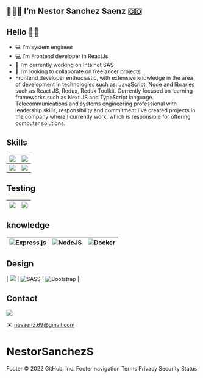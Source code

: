 <h2>👩🏼‍💻 I’m Nestor Sanchez Saenz 🇨🇴</h2>

<h2> Hello 👋🏼 </h2>

- 💻  I’m system engineer
- 💻  I’m Frontend developer in ReactJs
- 🔭  I’m currently working on Intalnet SAS
- 👯   I’m looking to collaborate on freelancer projects
- Frontend developer enthuciastic, with extensive knowledge in the area of ​​development in technologies such as: JavaScript, Node and libraries such as React JS, Redux, Redux Toolkit. Currently focused on learning frameworks such as Next JS and TypeScript language. Telecommunications and systems engineering professional with leadership skills, responsibility and commitment.I´ve created projects in the company where I currently work, which is responsible for offering computer solutions.

## Skills

| ![](https://img.shields.io/badge/next.js-000000?style=for-the-badge&logo=nextdotjs&logoColor=white) | ![](https://img.shields.io/badge/React-20232A?style=for-the-badge&logo=react&logoColor=61DAFB)  |
|-----------------------------------------------------------------------------------------------------| ------------ |
| ![](https://img.shields.io/badge/Redux-593D88?style=for-the-badge&logo=redux&logoColor=white)       | ![](https://img.shields.io/badge/JavaScript-323330?style=for-the-badge&logo=javascript&logoColor=F7DF1E) |

## Testing

| ![](https://img.shields.io/badge/Jest-C21325?style=for-the-badge&logo=jest&logoColor=white)   | ![](https://img.shields.io/badge/-TestingLibrary-%23E33332?style=for-the-badge&logo=testing-library&logoColor=white)  |
| ------------ | ------------ |


## knowledge

| ![Express.js](https://img.shields.io/badge/express.js-%23404d59.svg?style=for-the-badge&logo=express&logoColor=%2361DAFB)   | ![NodeJS](https://img.shields.io/badge/node.js-6DA55F?style=for-the-badge&logo=node.js&logoColor=white)  | ![Docker](https://img.shields.io/badge/docker-%230db7ed.svg?style=for-the-badge&logo=docker&logoColor=white) |
| ------------ | ------------ |------------ |

## Design 

| ![](https://img.shields.io/badge/Material%20UI-007FFF?style=for-the-badge&logo=mui&logoColor=white)   | ![SASS](https://img.shields.io/badge/SASS-hotpink.svg?style=for-the-badge&logo=SASS&logoColor=white)  | ![Bootstrap](https://img.shields.io/badge/bootstrap-%23563D7C.svg?style=for-the-badge&logo=bootstrap&logoColor=white) |




## Contact
[![](https://img.shields.io/badge/Linkedin-blue?style=for-the-badge&logo=linkedin)](https://www.linkedin.com/in/nestor-sanchez-saenz-26538a1a9/)

✉️ nesaenz.69@gmail.com
# NestorSanchezS
Footer
© 2022 GitHub, Inc.
Footer navigation
Terms
Privacy
Security
Status
